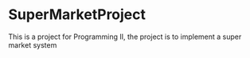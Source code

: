 # SuperMarketProject
This is a project for Programming II, the project is to implement a super market system
